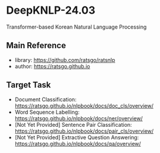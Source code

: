 # DeepKNLP-24.03
Transformer-based Korean Natural Language Processing

## Main Reference
  - library: https://github.com/ratsgo/ratsnlp
  - author: https://ratsgo.github.io

## Target Task
  - Document Classification: https://ratsgo.github.io/nlpbook/docs/doc_cls/overview/
  - Word Sequence Labelling: https://ratsgo.github.io/nlpbook/docs/ner/overview/
  - [Not Yet Provided] Sentence Pair Classification: https://ratsgo.github.io/nlpbook/docs/pair_cls/overview/
  - [Not Yet Provided] Extractive Question Answering: https://ratsgo.github.io/nlpbook/docs/qa/overview/
